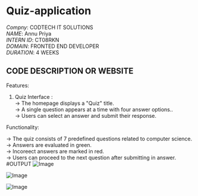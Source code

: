 # Quiz-application 

*Compny*: CODTECH IT SOLUTIONS    
*NAME*: Annu Priya      
*INTERN ID*: CT08RKN       
*DOMAIN*: FRONTED END DEVELOPER       
*DURATION*: 4 WEEKS      
## CODE DESCRIPTION OR WEBSITE       
Features:     
1. Quiz Interface :     
   -> The homepage displays a "Quiz" title.        
   -> A single question appears at a time with four answer options..      
   -> Users can select an answer and submit their response.
   
 Functionality:

   -> The quiz consists of 7 predefined  questions related to computer science.       
   -> Answers are evaluated in green.         
   -> Incoreect answers are marked in red.        
   -> Users can proceed to the next question after submitting in answer.        
   #OUTPUT
   ![Image](https://github.com/user-attachments/assets/3af4957c-71ad-4a17-ae11-a2e49da14dc7)    

![Image](https://github.com/user-attachments/assets/6ef1c64d-27a7-4f2b-8706-673aff9f24c7)    

![Image](https://github.com/user-attachments/assets/ea477ec5-e56b-4623-8ee3-ba1d35edd45d)          
